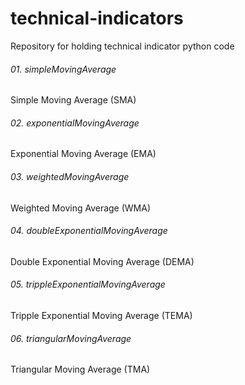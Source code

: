 # technical-indicators
Repository for holding technical indicator python code

###### 01. simpleMovingAverage
Simple Moving Average (SMA)

###### 02. exponentialMovingAverage
Exponential Moving Average (EMA)

###### 03. weightedMovingAverage
Weighted Moving Average (WMA)

###### 04. doubleExponentialMovingAverage
Double Exponential Moving Average (DEMA)

###### 05. trippleExponentialMovingAverage
Tripple Exponential Moving Average (TEMA)

###### 06. triangularMovingAverage
Triangular Moving Average (TMA)
